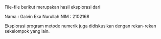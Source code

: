 File-file berikut merupakan hasil eksplorasi dari

Nama  : Galvin Eka Nurullah
NIM   : 2102168

Eksplorasi program metode numerik juga didiskusikan dengan rekan-rekan sekelompok yang lain.
